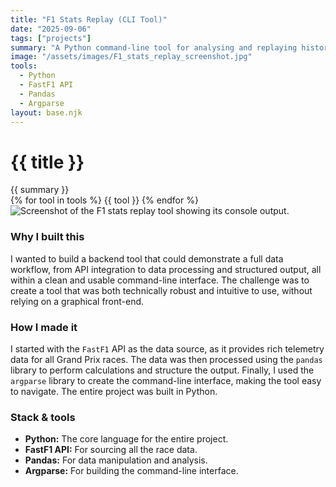 ```yaml
---
title: "F1 Stats Replay (CLI Tool)"
date: "2025-09-06"
tags: ["projects"]
summary: "A Python command-line tool for analysing and replaying historical Formula 1 race data."
image: "/assets/images/F1_stats_replay_screenshot.jpg"
tools:
  - Python
  - FastF1 API
  - Pandas
  - Argparse
layout: base.njk
---
```


<h1 class="text-4xl font-bold mb-4">{{ title }}</h1>

<div class="text-gray-600 mb-4">{{ summary }}</div>

<div class="flex flex-wrap gap-2 mb-6">
  {% for tool in tools %}
    <span class="px-2 py-1 bg-gray-200 rounded text-xs">{{ tool }}</span>
  {% endfor %}
</div>

<img src="{{ image }}" alt="Screenshot of the F1 stats replay tool showing its console output." class="rounded-lg shadow-md mb-6" />
<h3>Why I built this</h3>
<p>
  I wanted to build a backend tool that could demonstrate a full data workflow, from API integration to data processing and structured output, all within a clean and usable command-line interface. The challenge was to create a tool that was both technically robust and intuitive to use, without relying on a graphical front-end.
</p>

<h3>How I made it</h3>
<p>
  I started with the <code>FastF1</code> API as the data source, as it provides rich telemetry data for all Grand Prix races. The data was then processed using the <code>pandas</code> library to perform calculations and structure the output. Finally, I used the <code>argparse</code> library to create the command-line interface, making the tool easy to navigate. The entire project was built in Python.
</p>

<h3>Stack & tools</h3>
<ul>
  <li><strong>Python:</strong> The core language for the entire project.</li>
  <li><strong>FastF1 API:</strong> For sourcing all the race data.</li>
  <li><strong>Pandas:</strong> For data manipulation and analysis.</li>
  <li><strong>Argparse:</strong> For building the command-line interface.</li>
</ul>